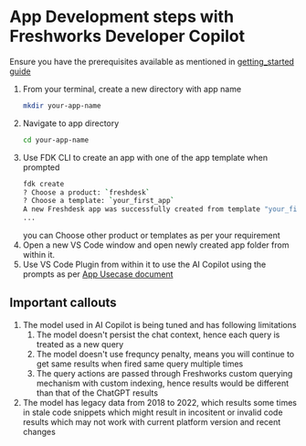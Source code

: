 # App Development steps with Freshworks Developer Copilot

Ensure you have the prerequisites available as mentioned in [getting_started guide](README.md)

1. From your terminal, create a new directory with app name
   ```sh
   mkdir your-app-name
   ```
2. Navigate to app directory
   ```sh
   cd your-app-name
   ```
3. Use FDK CLI to create an app with one of the app template when prompted
   ```sh
   fdk create
   ? Choose a product: `freshdesk`
   ? Choose a template: `your_first_app`
   A new Freshdesk app was successfully created from template "your_first_app" with the following files.
   ...
   ```
   you can Choose other product or templates as per your requirement
4. Open a new VS Code window and open newly created app folder from within it.
5. Use VS Code Plugin from within it to use the AI Copilot using the prompts as per [App Usecase document](USECASE.md)

## Important callouts

1. The model used in AI Copilot is being tuned and has following limitations
   1. The model doesn't persist the chat context, hence each query is treated as a new query
   2. The model doesn't use frequncy penalty, means you will continue to get same results when fired same query multiple times
   3. The query actions are passed through Freshworks custom querying mechanism with custom indexing, hence results would be different than that of the ChatGPT results
2. The model has legacy data from 2018 to 2022, which results some times in stale code snippets which might result in incositent or invalid code results which may not work with current platform version and recent changes